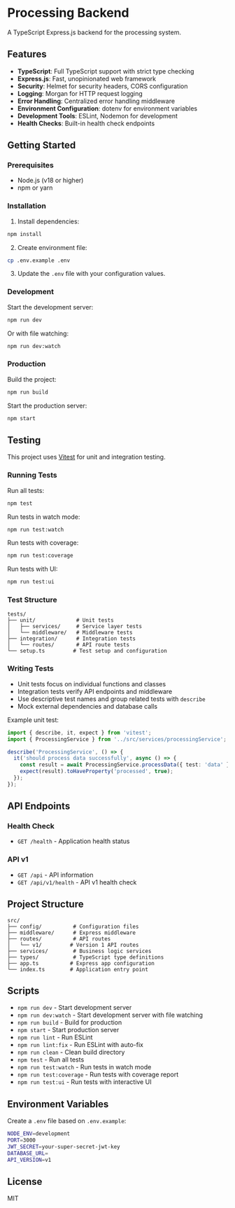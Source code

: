 # Processing Backend

A TypeScript Express.js backend for the processing system.

## Features

- **TypeScript**: Full TypeScript support with strict type checking
- **Express.js**: Fast, unopinionated web framework
- **Security**: Helmet for security headers, CORS configuration
- **Logging**: Morgan for HTTP request logging
- **Error Handling**: Centralized error handling middleware
- **Environment Configuration**: dotenv for environment variables
- **Development Tools**: ESLint, Nodemon for development
- **Health Checks**: Built-in health check endpoints

## Getting Started

### Prerequisites

- Node.js (v18 or higher)
- npm or yarn

### Installation

1. Install dependencies:

```bash
npm install
```

2. Create environment file:

```bash
cp .env.example .env
```

3. Update the `.env` file with your configuration values.

### Development

Start the development server:

```bash
npm run dev
```

Or with file watching:

```bash
npm run dev:watch
```

### Production

Build the project:

```bash
npm run build
```

Start the production server:

```bash
npm start
```

## Testing

This project uses [Vitest](https://vitest.dev/) for unit and integration testing.

### Running Tests

Run all tests:

```bash
npm test
```

Run tests in watch mode:

```bash
npm run test:watch
```

Run tests with coverage:

```bash
npm run test:coverage
```

Run tests with UI:

```bash
npm run test:ui
```

### Test Structure

```
tests/
├── unit/             # Unit tests
│   ├── services/     # Service layer tests
│   └── middleware/   # Middleware tests
├── integration/      # Integration tests
│   └── routes/       # API route tests
└── setup.ts         # Test setup and configuration
```

### Writing Tests

- Unit tests focus on individual functions and classes
- Integration tests verify API endpoints and middleware
- Use descriptive test names and group related tests with `describe`
- Mock external dependencies and database calls

Example unit test:

```typescript
import { describe, it, expect } from 'vitest';
import { ProcessingService } from '../src/services/processingService';

describe('ProcessingService', () => {
  it('should process data successfully', async () => {
    const result = await ProcessingService.processData({ test: 'data' });
    expect(result).toHaveProperty('processed', true);
  });
});
```

## API Endpoints

### Health Check

- `GET /health` - Application health status

### API v1

- `GET /api` - API information
- `GET /api/v1/health` - API v1 health check

## Project Structure

```
src/
├── config/          # Configuration files
├── middleware/      # Express middleware
├── routes/          # API routes
│   └── v1/         # Version 1 API routes
├── services/        # Business logic services
├── types/           # TypeScript type definitions
├── app.ts          # Express app configuration
└── index.ts        # Application entry point
```

## Scripts

- `npm run dev` - Start development server
- `npm run dev:watch` - Start development server with file watching
- `npm run build` - Build for production
- `npm start` - Start production server
- `npm run lint` - Run ESLint
- `npm run lint:fix` - Run ESLint with auto-fix
- `npm run clean` - Clean build directory
- `npm test` - Run all tests
- `npm run test:watch` - Run tests in watch mode
- `npm run test:coverage` - Run tests with coverage report
- `npm run test:ui` - Run tests with interactive UI

## Environment Variables

Create a `.env` file based on `.env.example`:

```bash
NODE_ENV=development
PORT=3000
JWT_SECRET=your-super-secret-jwt-key
DATABASE_URL=
API_VERSION=v1
```

## License

MIT
